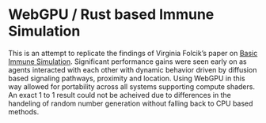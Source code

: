 # WebGPU / Rust based Immune Simulation
This is an attempt to replicate the findings of Virginia Folcik’s paper on [Basic Immune Simulation](https://tbiomed.biomedcentral.com/articles/10.1186/1742-4682-4-39).
Significant performance gains were seen early on as agents interacted with each other with dynamic behavior driven by diffusion based signaling pathways, proximity and location. Using WebGPU in this way allowed for portability across all systems supporting compute shaders.
An exact 1 to 1 result could not be acheived due to differences in the handeling of random number generation without falling back to CPU based methods.
